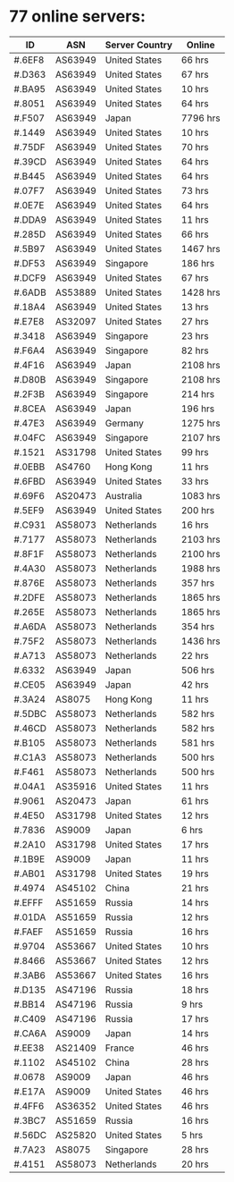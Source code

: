 # 77 online servers:

| ID | ASN | Server Country | Online |
| ------ | ------ | ------ | ------ |
| #.6EF8 | AS63949 | United States | 66 hrs |
| #.D363 | AS63949 | United States | 67 hrs |
| #.BA95 | AS63949 | United States | 10 hrs |
| #.8051 | AS63949 | United States | 64 hrs |
| #.F507 | AS63949 | Japan | 7796 hrs |
| #.1449 | AS63949 | United States | 10 hrs |
| #.75DF | AS63949 | United States | 70 hrs |
| #.39CD | AS63949 | United States | 64 hrs |
| #.B445 | AS63949 | United States | 64 hrs |
| #.07F7 | AS63949 | United States | 73 hrs |
| #.0E7E | AS63949 | United States | 64 hrs |
| #.DDA9 | AS63949 | United States | 11 hrs |
| #.285D | AS63949 | United States | 66 hrs |
| #.5B97 | AS63949 | United States | 1467 hrs |
| #.DF53 | AS63949 | Singapore | 186 hrs |
| #.DCF9 | AS63949 | United States | 67 hrs |
| #.6ADB | AS53889 | United States | 1428 hrs |
| #.18A4 | AS63949 | United States | 13 hrs |
| #.E7E8 | AS32097 | United States | 27 hrs |
| #.3418 | AS63949 | Singapore | 23 hrs |
| #.F6A4 | AS63949 | Singapore | 82 hrs |
| #.4F16 | AS63949 | Japan | 2108 hrs |
| #.D80B | AS63949 | Singapore | 2108 hrs |
| #.2F3B | AS63949 | Singapore | 214 hrs |
| #.8CEA | AS63949 | Japan | 196 hrs |
| #.47E3 | AS63949 | Germany | 1275 hrs |
| #.04FC | AS63949 | Singapore | 2107 hrs |
| #.1521 | AS31798 | United States | 99 hrs |
| #.0EBB | AS4760 | Hong Kong | 11 hrs |
| #.6FBD | AS63949 | United States | 33 hrs |
| #.69F6 | AS20473 | Australia | 1083 hrs |
| #.5EF9 | AS63949 | United States | 200 hrs |
| #.C931 | AS58073 | Netherlands | 16 hrs |
| #.7177 | AS58073 | Netherlands | 2103 hrs |
| #.8F1F | AS58073 | Netherlands | 2100 hrs |
| #.4A30 | AS58073 | Netherlands | 1988 hrs |
| #.876E | AS58073 | Netherlands | 357 hrs |
| #.2DFE | AS58073 | Netherlands | 1865 hrs |
| #.265E | AS58073 | Netherlands | 1865 hrs |
| #.A6DA | AS58073 | Netherlands | 354 hrs |
| #.75F2 | AS58073 | Netherlands | 1436 hrs |
| #.A713 | AS58073 | Netherlands | 22 hrs |
| #.6332 | AS63949 | Japan | 506 hrs |
| #.CE05 | AS63949 | Japan | 42 hrs |
| #.3A24 | AS8075 | Hong Kong | 11 hrs |
| #.5DBC | AS58073 | Netherlands | 582 hrs |
| #.46CD | AS58073 | Netherlands | 582 hrs |
| #.B105 | AS58073 | Netherlands | 581 hrs |
| #.C1A3 | AS58073 | Netherlands | 500 hrs |
| #.F461 | AS58073 | Netherlands | 500 hrs |
| #.04A1 | AS35916 | United States | 11 hrs |
| #.9061 | AS20473 | Japan | 61 hrs |
| #.4E50 | AS31798 | United States | 12 hrs |
| #.7836 | AS9009 | Japan | 6 hrs |
| #.2A10 | AS31798 | United States | 17 hrs |
| #.1B9E | AS9009 | Japan | 11 hrs |
| #.AB01 | AS31798 | United States | 19 hrs |
| #.4974 | AS45102 | China | 21 hrs |
| #.EFFF | AS51659 | Russia | 14 hrs |
| #.01DA | AS51659 | Russia | 12 hrs |
| #.FAEF | AS51659 | Russia | 16 hrs |
| #.9704 | AS53667 | United States | 10 hrs |
| #.8466 | AS53667 | United States | 12 hrs |
| #.3AB6 | AS53667 | United States | 16 hrs |
| #.D135 | AS47196 | Russia | 18 hrs |
| #.BB14 | AS47196 | Russia | 9 hrs |
| #.C409 | AS47196 | Russia | 17 hrs |
| #.CA6A | AS9009 | Japan | 14 hrs |
| #.EE38 | AS21409 | France | 46 hrs |
| #.1102 | AS45102 | China | 28 hrs |
| #.0678 | AS9009 | Japan | 46 hrs |
| #.E17A | AS9009 | United States | 46 hrs |
| #.4FF6 | AS36352 | United States | 46 hrs |
| #.3BC7 | AS51659 | Russia | 16 hrs |
| #.56DC | AS25820 | United States | 5 hrs |
| #.7A23 | AS8075 | Singapore | 28 hrs |
| #.4151 | AS58073 | Netherlands | 20 hrs |

